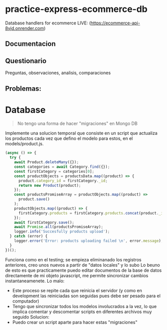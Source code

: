 # practice-express-ecommerce-db

Database handlers for ecommerce
LIVE: (https://ecommerce-api-8vjd.onrender.com)

## Documentacion

## Questionario

Preguntas, observaciones, analisis, comparaciones

## Problemas:

# Database

> No tengo una forma de hacer "migraciones" en Mongo DB

Implemente una solucion temporal que consiste en un script que actualiza los productos cada vez que defino el modelo para estos, en el models/product.js.

```js
(async () => {
  try {
    await Product.deleteMany({});
    const categories = await Category.find({});
    const firstCategory = categories[0];
    const productObjects = productsData.map((product) => {
      product.category_id = firstCategory._id;
      return new Product(product);
    });
    const productsPromiseArray = productObjects.map((product) =>
      product.save()
    );
    productObjects.map((product) => {
      firstCategory.products = firstCategory.products.concat(product._id);
    });
    await firstCategory.save();
    await Promise.all(productsPromiseArray);
    logger.info('Succesfully products upload');
  } catch (error) {
    logger.error('Error: products uploading failed \n', error.message);
  }
})();
```

Funciona como en el testing; se empieza eliminanado los registros anteriores, creo unos nuevos a partir de "datos locales" y lo subo
Lo beuno de esto es que practicamente puedo editar documentos de la base de datos directamente de mi objeto javascript, me permite sincronizar cambios instantaneamenete.
Lo malo:

- Este proceso se repite cada que reinicia el servidor (y como en development las reiniciadas son seguidas pues debe ser pesado para el computador)
- Tengo que sincronizar todos los modelos involucrados a la vez, lo que implica comentar y descomentar scripts en diferentes archivos muy seguido
  Solucion:
- Puedo crear un script aparte para hacer estas "migraciones"
